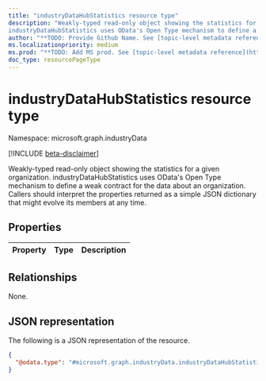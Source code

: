```yaml
---
title: "industryDataHubStatistics resource type"
description: "Weakly-typed read-only object showing the statistics for a given organization.
industryDataHubStatistics uses OData's Open Type mechanism to define a weak contract for the data about an organization. Callers should interpret the properties returned as a simple JSON dictionary that might evolve its members at any time."
author: "**TODO: Provide Github Name. See [topic-level metadata reference](https://msgo.azurewebsites.net/add/document/guidelines/metadata.html#topic-level-metadata)**"
ms.localizationpriority: medium
ms.prod: "**TODO: Add MS prod. See [topic-level metadata reference](https://msgo.azurewebsites.net/add/document/guidelines/metadata.html#topic-level-metadata)**"
doc_type: resourcePageType
---
```


# industryDataHubStatistics resource type

Namespace: microsoft.graph.industryData

[!INCLUDE [beta-disclaimer](../../includes/beta-disclaimer.md)]

Weakly-typed read-only object showing the statistics for a given organization.
industryDataHubStatistics uses OData's Open Type mechanism to define a weak contract for the data about an organization. Callers should interpret the properties returned as a simple JSON dictionary that might evolve its members at any time.

## Properties
|Property|Type|Description|
|:---|:---|:---|

## Relationships
None.

## JSON representation
The following is a JSON representation of the resource.
<!-- {
  "blockType": "resource",
  "@odata.type": "microsoft.graph.industryData.industryDataHubStatistics"
}
-->
``` json
{
  "@odata.type": "#microsoft.graph.industryData.industryDataHubStatistics"
}
```

